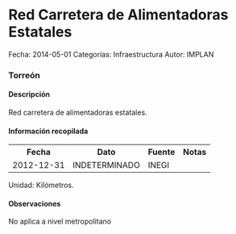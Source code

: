 Red Carretera de Alimentadoras Estatales
=====

Fecha: 2014-05-01
Categorías: Infraestructura
Autor: IMPLAN

### Torreón

#### Descripción

Red carretera de alimentadoras estatales.

#### Información recopilada

<table class="table table-hover table-bordered">
  <tr><th>Fecha</th><th>Dato</th><th>Fuente</th><th>Notas</th></tr>
  <tr><td>2012-12-31</td><td>INDETERMINADO</td><td>INEGI</td><td></td></tr>
</table>

Unidad: Kilómetros.

#### Observaciones

No aplica a nivel metropolitano
